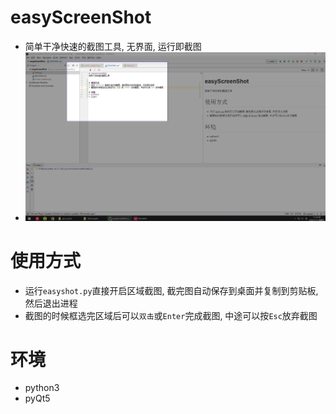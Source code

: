 # easyScreenShot
* 简单干净快速的截图工具, 无界面, 运行即截图
* ![example](https://github.com/shuoGG1239/EasyScreenShot/blob/master/example.jpg)

# 使用方式
* 运行`easyshot.py`直接开启区域截图, 截完图自动保存到桌面并复制到剪贴板, 然后退出进程
* 截图的时候框选完区域后可以`双击`或`Enter`完成截图, 中途可以按`Esc`放弃截图

# 环境
* python3
* pyQt5